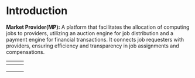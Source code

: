 # Introduction

**Market Provider(MP):** A platform that facilitates the allocation of computing jobs to providers, utilizing an auction engine for job distribution and a payment engine for financial transactions. It connects job requesters with providers, ensuring efficiency and transparency in job assignments and compensations.



<table data-view="cards"><thead><tr><th></th><th></th><th></th></tr></thead><tbody><tr><td></td><td></td><td></td></tr><tr><td></td><td></td><td></td></tr><tr><td></td><td></td><td></td></tr></tbody></table>

